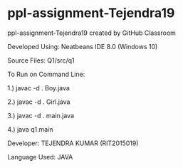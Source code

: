 # ppl-assignment-Tejendra19
ppl-assignment-Tejendra19 created by GitHub Classroom


Developed Using:
        Neatbeans IDE 8.0 (Windows 10)
       
Source Files:
        Q1/src/q1
        
To Run on Command Line:

1.)  javac -d . Boy.java

2.)  javac -d . Girl.java

3.)  javac -d . main.java

4.)  java q1.main



Developer:
        TEJENDRA KUMAR (RIT2015019)
        
Language Used:
        JAVA
